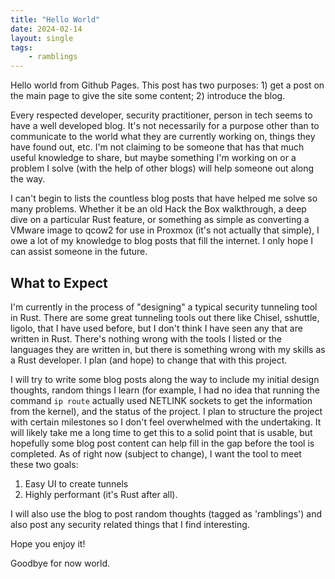 ```yaml
---
title: "Hello World"
date: 2024-02-14
layout: single
tags:
    - ramblings
---
```


Hello world from Github Pages. This post has two purposes: 1) get a post on the
main page to give the site some content; 2) introduce the blog.

Every respected developer, security practitioner, person in tech seems to have a
well developed blog. It's not necessarily for a purpose other than to
communicate to the world what they are currently working on, things they have
found out, etc. I'm not claiming to be someone that has that much useful knowledge to
share, but maybe something I'm working on or a problem I solve (with the help of
other blogs) will help someone out along the way. 

I can't begin to lists the countless blog posts that have helped me solve so
many problems. Whether it be an old Hack the Box walkthrough, a deep dive on a
particular Rust feature, or something as simple as converting a VMware image to
qcow2 for use in Proxmox (it's not actually that simple), I owe a lot of my
knowledge to blog posts that fill the internet. I only hope I can assist someone
in the future. 

## What to Expect
I'm currently in the process of "designing" a typical
security tunneling tool in Rust. There are some great tunneling tools out there
like Chisel, sshuttle, ligolo, that I have used before, but I don't think I
have seen any that are written in Rust. There's nothing wrong with the tools I 
listed or the languages they are written in, but there is something wrong with
my skills as a Rust developer. I plan (and hope) to change that with this
project.

I will try to write some blog posts along the way to include my initial design
thoughts, random things I learn (for example, I had no idea that running the
command `ip route` actually used NETLINK sockets to get the information from the
kernel), and the status of the project. I plan to structure the project with
certain milestones so I don't feel overwhelmed with the undertaking. It will
likely take me a long time to get this to a solid point that is usable, but
hopefully some blog post content can help fill in the gap before the tool is
completed. As of right now (subject to change), I want the tool to meet these
two goals: 

1. Easy UI to create tunnels
2. Highly performant (it's Rust after all).

I will also use the blog to post random thoughts (tagged as 'ramblings') and also
post any security related things that I find interesting. 

Hope you enjoy it!

Goodbye for now world.

